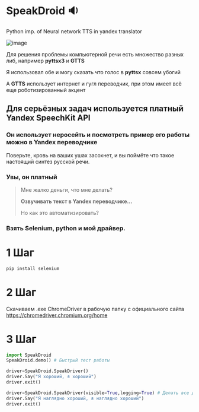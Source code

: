 # SpeakDroid 🔉
Python imp. of Neural network TTS in yandex translator

![image](https://user-images.githubusercontent.com/52743561/173181931-1ecebfa0-831c-42c2-b710-26538e554e90.png)

Для решения проблемы компьютерной речи есть множество разных либ, например __pyttsx3__ и __GTTS__

Я использовал обе и могу сказать что голос в __pyttsx__ совсем убогий

А __GTTS__ использует интернет и гугл переводчик, при этом имеет всё еще роботизированный акцент

## Для серьёзных задач используется платный __Yandex SpeechKit API__
### Он использует неросейть и посмотреть пример его работы можно в Yandex переводчике
Поверьте, кровь на ваших ушах засохнет, и вы поймёте что такое настоящий синтез русской речи.
### Увы, он платный

> Мне жалко деньги, что мне делать?
> 
> __Озвучивать текст в Yandex переводчике...__
> 
> Но как это автоматизировать?
### Взять Selenium, python и мой драйвер.
# 1 Шаг
```cmd
pip install selenium
```
# 2 Шаг
Скачиваем .exe ChromeDriver в рабочую папку с официального сайта https://chromedriver.chromium.org/home
# 3 Шаг
```python
import SpeakDroid
SpeakDroid.demo() # Быстрый тест работы

driver=SpeakDroid.SpeakDriver()
driver.Say("Я хороший, я хороший")
driver.exit()

driver=SpeakDroid.SpeakDriver(visible=True,logging=True) # Делать все действия в окне
driver.Say("Я наглядно хороший, я наглядно хороший")
driver.exit()
```

